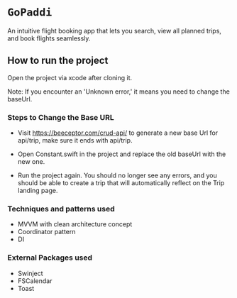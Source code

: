 # ``GoPaddi``

An intuitive flight booking app that lets you search, view all planned 
trips, and book flights seamlessly.


## How to run the project

Open the project via xcode after cloning it. 

Note: If you encounter an 'Unknown error,' it means you need to change the baseUrl.


### Steps to Change the Base URL
- Visit https://beeceptor.com/crud-api/  to generate a new base Url for api/trip, make sure it ends with api/trip.
- Open Constant.swift in the project and replace the old baseUrl with the new one.

- Run the project again. You should no longer see any errors, and you should be able to create a trip that will automatically reflect on the Trip landing page.


### Techniques and patterns used
- MVVM with clean architecture concept
- Coordinator pattern
- DI

### External Packages used
- Swinject
- FSCalendar
- Toast
